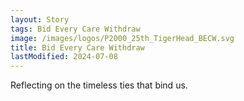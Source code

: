```yaml
---
layout: Story
tags: Bid Every Care Withdraw
image: /images/logos/P2000_25th_TigerHead_BECW.svg
title: Bid Every Care Withdraw
lastModified: 2024-07-08
---
```

Reflecting on the timeless ties that bind us.
